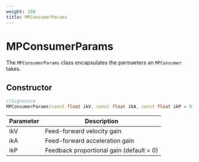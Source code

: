 ```yaml
---
weight: 160
title: MPConsumerParams
---
```


# MPConsumerParams

The `MPConsumerParams` class encapsulates the parmaeters an `MPConsumer` takes.

## Constructor

```c++
//Signature
MPConsumerParams(const float ikV, const float ikA, const float ikP = 0)
```

Parameter | Description
----------|------------
ikV | Feed-forward velocity gain
ikA | Feed-forward acceleration gain
ikP | Feedback proportional gain (default = 0)
